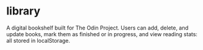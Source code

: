 # library
A digital bookshelf built for The Odin Project. Users can add, delete, and update books, mark them as finished or in progress, and view reading stats: all stored in localStorage.
